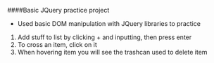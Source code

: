 ####Basic JQuery practice project
- Used basic DOM manipulation with JQuery libraries to practice 

1. Add stuff to list by clicking + and inputting, then press enter
2. To cross an item, click on it
3. When hovering item you will see the trashcan used to delete item